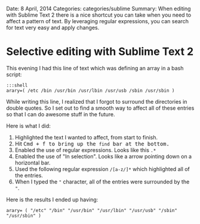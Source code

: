 Date: 8 April, 2014
Categories: categories/sublime
Summary: When editing with Sublime Text 2 there is a nice shortcut you can take when you need to affect a pattern of text. By leveraging regular expressions, you can search for text very easy and apply changes.

# Selective editing with Sublime Text 2

This evening I had this line of text which was defining an array in a bash script:

    :::shell
    arary=( /etc /bin /usr/bin /usr/lbin /usr/usb /sbin /usr/sbin )

While writing this line, I realized that I forgot to surround the directories in double quotes. So I set out to find a smooth way to affect all of these entries so that I can do awesome stuff in the future.

Here is what I did:

1. Highlighted the text I wanted to affect, from start to finish.
2. Hit <kbd>Cmd</kdb> + <kbd>f</kbd> to bring up the `find` bar at the bottom.
3. Enabled the use of regular expressions. Looks like this `.*`
4. Enabled the use of "In selection". Looks like a arrow pointing down on a horizontal bar.
5. Used the following regular expression `/[a-z/]*` which highlighted all of the entries.
6. When I typed the `"` character, all of the entries were surrounded by the `"`.

Here is the results I ended up having:

    arary= ( "/etc" "/bin" "/usr/bin" "/usr/lbin" "/usr/usb" "/sbin" "/usr/sbin" )